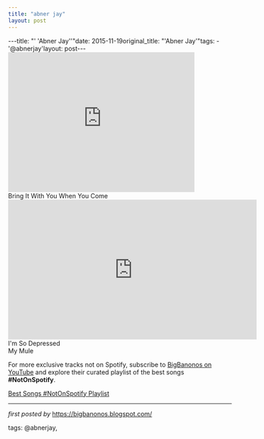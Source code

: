 ```yaml
---
title: "abner jay"
layout: post
---
```

---title: "' 'Abner Jay''"date: 2015-11-19original_title: "'Abner Jay'"tags:  - '@abnerjay'layout: post---<iframe width="420" height="315" src="https://www.youtube.com/embed/e0FeqfE0bnw" frameborder="0" allowfullscreen></iframe> <br />Bring It With You When You Come <br /><iframe width="560" height="315" src="https://www.youtube.com/embed/RKpflHueZAk?list=PLtuNtuTatqI2DSknI_d1c5Lpedo_NntNo" frameborder="0" allowfullscreen></iframe><br />I'm So Depressed <br />My Mule<!--Subscribe and Playlist Links--><div>    <p>For more exclusive tracks not on Spotify, subscribe to <a href="https://www.youtube.com/@BigBanonos" target="_blank">BigBanonos on YouTube</a> and explore their curated playlist of the best songs <strong>#NotOnSpotify</strong>.</p>    <p><a href="https://www.youtube.com/playlist?list=PLtuNtuTatqI0kFahUCbtbfenC_ET5O_tr" target="_blank">Best Songs #NotOnSpotify Playlist<br /></a></p></div><hr /><p><em>first posted by</em> <a href="https://bigbanonos.blogspot.com/" rel="noopener" target="_new">https://bigbanonos.blogspot.com/</a></p><p>tags: @abnerjay,</p>